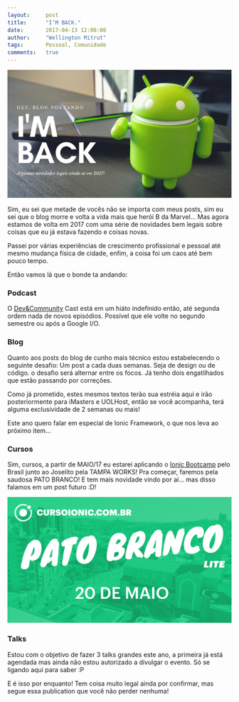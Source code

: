 ```yaml
---
layout:     post
title:      "I’M BACK."
date:       2017-04-13 12:00:00
author:     "Wellington Mitrut"
tags:       Pessoal, Comunidade
comments:   true
---
```


![Capa](./top.png)

Sim, eu sei que metade de vocês não se importa com meus posts, sim eu sei que o blog morre e volta a vida mais que herói B da Marvel… Mas agora estamos de volta em 2017 com uma série de novidades bem legais sobre coisas que eu já estava fazendo e coisas novas.

Passei por várias experiências de crescimento profissional e pessoal até mesmo mudança física de cidade, enfim, a coisa foi um caos até bem pouco tempo.

Então vamos lá que o bonde ta andando:

### Podcast
O <a href="http://devcommunitycast.com.br/" target="_blank">Dev&Community</a> Cast está em um hiáto indefinido então, até segunda ordem nada de novos episódios. Possível que ele volte no segundo semestre ou após a Google I/O.

### Blog
Quanto aos posts do blog de cunho mais técnico estou estabelecendo o seguinte desafio: Um post a cada duas semanas. Seja de design ou de código. o desafio será alternar entre os focos. Já tenho dois engatilhados que estão passando por correções.

Como já prometido, estes mesmos textos terão sua estréia aqui e irão posteriormente para iMasters e UOLHost, então se você acompanha, terá alguma exclusividade de 2 semanas ou mais!

Este ano quero falar em especial de Ionic Framework, o que nos leva ao próximo item…

### Cursos
Sim, cursos, a partir de MAIO/17 eu estarei aplicando o <a href="https://ionicbootcamp.com/" target="_blank">Ionic Bootcamp</a> pelo Brasil junto ao Joselito pela TAMPA WORKS! Pra começar, faremos pela saudosa PATO BRANCO! E tem mais novidade vindo por aí… mas disso falamos em um post futuro :D!

![Ionic Bootcamp Pato Branco](./patobranco.png)

### Talks
Estou com o objetivo de fazer 3 talks grandes este ano, a primeira já está agendada mas ainda não estou autorizado a divulgar o evento. Só se ligando aqui para saber :P

E é isso por enquanto! Tem coisa muito legal ainda por confirmar, mas segue essa publication que você não perder nenhuma!
